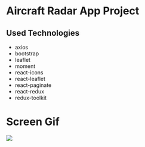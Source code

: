 <h1>Aircraft Radar App Project</h1>

<h2>Used Technologies</h2>

<ul>

<li>axios</li>
<li>bootstrap</li>
<li>leaflet</li>
<li>moment</li>
<li>react-icons</li>
<li>react-leaflet</li>
<li>react-paginate</li>
<li>react-redux</li>
<li>redux-toolkit</li>

</ul>

<h1>Screen Gif</h1>

<img src="/public/aircraftradar.gif" />
